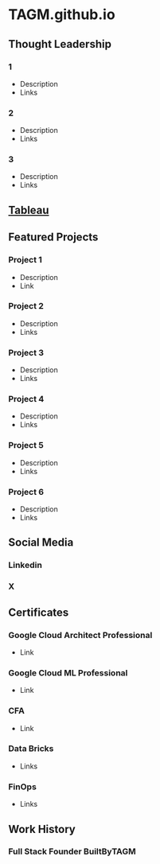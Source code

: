 # TAGM.github.io

## Thought Leadership 
### 1
- Description
- Links
  
### 2
- Description
- Links
 
### 3
- Description
- Links 


## [Tableau](https://public.tableau.com/app/profile/tagm/vizzes) 


## Featured Projects 
### Project 1
- Description
- Link 

### Project 2
- Description
- Links
  
### Project 3
- Description
- Links

### Project 4
- Description
- Links

### Project 5
- Description
- Links

### Project 6
- Description
- Links



## Social Media
### Linkedin

### X



## Certificates
### Google Cloud Architect Professional
- Link

### Google Cloud ML Professional
- Link

### CFA
- Link

### Data Bricks
- Links

### FinOps
- Links 

## Work History
### Full Stack Founder BuiltByTAGM
